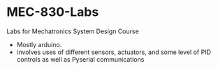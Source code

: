 # MEC-830-Labs
Labs for Mechatronics System Design Course

- Mostly arduino. 
- involves uses of different sensors, actuators, and some level of PID controls as well as Pyserial communications
